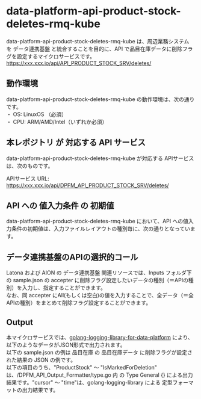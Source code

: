 # data-platform-api-product-stock-deletes-rmq-kube

data-platform-api-product-stock-deletes-rmq-kube は、周辺業務システム　を データ連携基盤 と統合することを目的に、API で品目在庫データに削除フラグを設定するマイクロサービスです。  
https://xxx.xxx.io/api/API_PRODUCT_STOCK_SRV/deletes/

## 動作環境
data-platform-api-product-stock-deletes-rmq-kube の動作環境は、次の通りです。  
・ OS: LinuxOS （必須）  
・ CPU: ARM/AMD/Intel（いずれか必須）  

## 本レポジトリ が 対応する API サービス
data-platform-api-product-stock-deletes-rmq-kube が対応する APIサービス は、次のものです。

APIサービス URL: https://xxx.xxx.io/api/DPFM_API_PRODUCT_STOCK_SRV/deletes/

## API への 値入力条件 の 初期値
data-platform-api-product-stock-deletes-rmq-kube において、API への値入力条件の初期値は、入力ファイルレイアウトの種別毎に、次の通りとなっています。  

## データ連携基盤のAPIの選択的コール

Latona および AION の データ連携基盤 関連リソースでは、Inputs フォルダ下の sample.json の accepter に削除フラグ設定したいデータの種別（＝APIの種別）を入力し、指定することができます。  
なお、同 accepter にAll(もしくは空白)の値を入力することで、全データ（＝全APIの種別）をまとめて削除フラグ設定することができます。  

## Output  
本マイクロサービスでは、[golang-logging-library-for-data-platform](https://github.com/latonaio/golang-logging-library-for-data-platform) により、以下のようなデータがJSON形式で出力されます。  
以下の sample.json の例は 品目在庫 の 品目在庫データ に削除フラグが設定された結果の JSON の例です。  
以下の項目のうち、"ProductStock" ～ "IsMarkedForDeletion" は、/DPFM_API_Output_Formatter/type.go 内 の Type General {} による出力結果です。"cursor" ～ "time"は、golang-logging-library による 定型フォーマットの出力結果です。  

```
```
